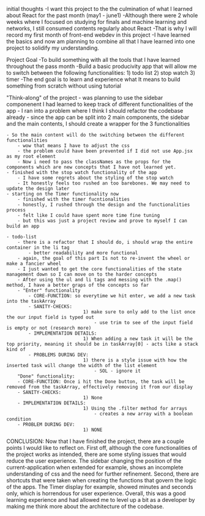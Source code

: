 initial thoughts
    -I want this project to the the culmination of what I learned about React for the past month (may1 - june1)
    -Although there were 2 whole weeks where I focused on studying for finals and machine learning and networks, I still consumed contents regularly about React
    -That is why I will record my first month of front-end webdev in this project
    -I have learned the basics and now am planning to combine all that I have learned into one project to solidify my understanding.

Project Goal
    -To build something with all the tools that I have learned throughout the pass month
    -Build a basic producivity app that will allow me to switch between the following functionalities: 
        1) todo list
        2) stop watch
        3) timer
    -The end goal is to learn and experience what It means to build something from scratch without using tutorial


"Think-along" of the project
    - was planning to use the sidebar componenent I had learned to keep track of different functionalities of the app
    - I ran into a problem where I think I should refactor the codebase already
        - since the app can be split into 2 main components, the sidebar and the main contents, I should create a wrapper for the 3 functionalities

    - So the main content will do the switching between the different functionalities
        - wow that means I have to adjust the css
        - the problem could have been prevented if I did not use App.jsx as my root element
        - Now i need to pass the classNames as the props for the components which are new concepts that I have not learned yet.
    - finished with the stop watch functionality of the app
        - I have some regrets about the styling of the stop watch
        - It honestly feels too rushed an too barebones. We may need to update the design later
    - starting on the Timer functionality now
        - finished with the timer fucntionalities
        - honestly, I rushed through the design and the functionalities process
        - felt like I could have spent more time fine tuning
        - but this was just a project review and prove to myself I can build an app

    - todo-list
        - there is a refactor that I should do, i should wrap the entire container in the li tag
            - better readability and more functional
        - again, the goal of this part Is not to re-invent the wheel or make a fancier wheel
        - I just wanted to get the core functionalities of the state management down so I can move on to the harder concepts
        - After using the ul and li tags and messing with the .map() method, I have a better graps of the concepts so far
        - "Enter" functionality
            - CORE-FUNCTION: so everytime we hit enter, we add a new task into the taskArray
            - SANITY-CHECKS: 
                                1) make sure to only add to the list once the our input field is typed out
                                    - use trim to see of the input field is empty or not (research more)
            - IMPLEMENTATION DETAILS:
                                1) When adding a new task it will be the top priority, meaning it should be in taskArray[0] - acts like a stack kind of
            - PROBLEMS DURING DEV:
                                1) there is a style issue with how the inserted task will change the width of the list element
                                    - SOL - ignore it
        "Done" functionality:
        - CORE-FUNCTION: Once i hit the Done button, the task will be removed from the taskArray, effectively removing it from our display
        - SANITY-CHECKS:
                                1) None
        - IMPLEMENTATION DETAILS:
                                1) Using the .filter method for arrays
                                    - creates a new array with a boolean condition
        - PROBLEM DURING DEV:
                                1) NONE

CONCLUSION: Now that I have finished the project, there are a couple points I would like to reflect on. First off, although the core functionalities of the project works as intended, there are some styling issues that would reduce the user experience. The sidebar changing the position of the current-application when extended for example, shows an incomplete understanding of css and the need for further refinement. Second, there are shortcuts that were taken when creating the functions that govern the logic of the apps. The Timer display for example, showed minutes and seconds only, which is horrendous for user experience. Overall, this was a good learning experience and had allowed me to level up a bit as a developer by making me think more about the architecture of the codebase.